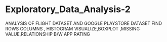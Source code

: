 # Exploratory_Data_Analysis-2
ANALYSIS OF FLIGHT DATASET AND GOOGLE PLAYSTORE DATASET  FIND ROWS COLUMNS , HISTOGRAM VISUALIZE,BOXPLOT ,MISSING VALUE,RELATIONSHIP B/W APP RATING 
